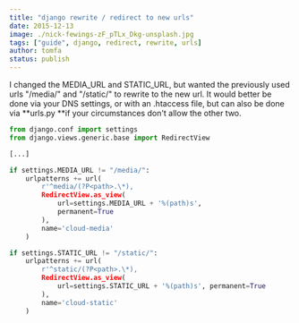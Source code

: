 ```yaml
---
title: "django rewrite / redirect to new urls"
date: 2015-12-13
image: ./nick-fewings-zF_pTLx_Dkg-unsplash.jpg
tags: ["guide", django, redirect, rewrite, urls]
author: tomfa
status: publish
---
```


I changed the MEDIA_URL and STATIC_URL, but wanted the previously used urls "/media/" and "/static/" to rewrite to the new url. It would better be done via your DNS settings, or with an .htaccess file, but can also be done via **urls.py **if your circumstances don't allow the other two.

```python
from django.conf import settings
from django.views.generic.base import RedirectView

[...]

if settings.MEDIA_URL != "/media/":
    urlpatterns += url(
        r'^media/(?P<path>.\*), 
        RedirectView.as_view(
            url=settings.MEDIA_URL + '%(path)s', 
            permanent=True
        ), 
        name='cloud-media'
    )

if settings.STATIC_URL != "/static/":
    urlpatterns += url(
        r'^static/(?P<path>.\*), 
        RedirectView.as_view(
            url=settings.STATIC_URL + '%(path)s', permanent=True
        ), 
        name='cloud-static'
    )
```
